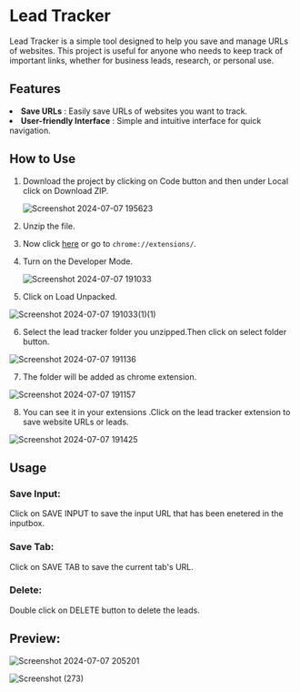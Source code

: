 # Lead Tracker
Lead Tracker is a simple tool designed to help you save and manage URLs of websites. This project is useful for anyone who needs to keep track of important links, whether for business leads, research, or personal use.

## Features
<li><b>Save URLs</b> : Easily save URLs of websites you want to track.
<li><b>User-friendly Interface</b> : Simple and intuitive interface for quick navigation.

## How to Use
1. Download the project by clicking on Code button and then under Local click on Download ZIP.

   ![Screenshot 2024-07-07 195623](https://github.com/H1mang1/Lead-Tracker/assets/123282807/29cbed3e-fc99-4cc0-9615-bf1c1257bb0c)

2. Unzip the file.
3. Now click [here](chrome://extensions/) or go to `chrome://extensions/`.
4. Turn on the Developer Mode.
   
   ![Screenshot 2024-07-07 191033](https://github.com/H1mang1/Lead-Tracker/assets/123282807/ee776b9c-9f31-4496-a829-42f58749f71a)

5. Click on Load Unpacked.

![Screenshot 2024-07-07 191033(1)(1)](https://github.com/H1mang1/Lead-Tracker/assets/123282807/614c13c7-5e15-4c68-b049-ad73608b9ae3)

6. Select the lead tracker folder you unzipped.Then click on select folder button.

![Screenshot 2024-07-07 191136](https://github.com/H1mang1/Lead-Tracker/assets/123282807/febcebee-b8ae-4e7e-b3fa-6d87e95639d6)

7. The folder will be added as chrome extension.

![Screenshot 2024-07-07 191157](https://github.com/H1mang1/Lead-Tracker/assets/123282807/39633ee2-cc66-4456-971a-de8ca6c6a868)

8. You can see it in your extensions .Click on the lead tracker extension to save website URLs or leads.

![Screenshot 2024-07-07 191425](https://github.com/H1mang1/Lead-Tracker/assets/123282807/55df2b69-d8be-44d8-b26b-e2784c81148c)

## Usage

### Save Input:
Click on SAVE INPUT to save the input URL that has been enetered in the inputbox.

### Save Tab:
Click on SAVE TAB to save the current tab's URL.

### Delete:
Double click on DELETE button to delete the leads.


## Preview:

![Screenshot 2024-07-07 205201](https://github.com/H1mang1/Lead-Tracker/assets/123282807/8bf43d85-d558-4460-adcf-d912f9b64acf)


![Screenshot (273)](https://github.com/H1mang1/Lead-Tracker/assets/123282807/799a02d1-7692-49c8-b4e6-6ac8c9c1ceee)



